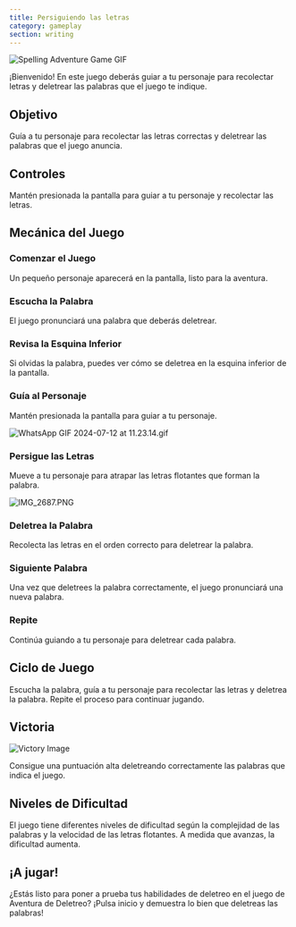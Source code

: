 ```yaml
---
title: Persiguiendo las letras
category: gameplay
section: writing
---
```

![Spelling Adventure Game GIF](https://help.studycat.com/hc/article_attachments/34964422592281)


¡Bienvenido! En este juego deberás guiar a tu personaje para recolectar letras y deletrear las palabras que el juego te indique.


## Objetivo


Guía a tu personaje para recolectar las letras correctas y deletrear las palabras que el juego anuncia.


## Controles


Mantén presionada la pantalla para guiar a tu personaje y recolectar las letras.


## Mecánica del Juego


### Comenzar el Juego


Un pequeño personaje aparecerá en la pantalla, listo para la aventura.


### Escucha la Palabra


El juego pronunciará una palabra que deberás deletrear.


### Revisa la Esquina Inferior


Si olvidas la palabra, puedes ver cómo se deletrea en la esquina inferior de la pantalla.


### Guía al Personaje


Mantén presionada la pantalla para guiar a tu personaje.


![WhatsApp GIF 2024-07-12 at 11.23.14.gif](https://help.studycat.com/hc/article_attachments/34964428229401)


### Persigue las Letras


Mueve a tu personaje para atrapar las letras flotantes que forman la palabra.


![IMG_2687.PNG](https://help.studycat.com/hc/article_attachments/34824459449625)


### Deletrea la Palabra


Recolecta las letras en el orden correcto para deletrear la palabra.


### Siguiente Palabra


Una vez que deletrees la palabra correctamente, el juego pronunciará una nueva palabra.


### Repite


Continúa guiando a tu personaje para deletrear cada palabra.


## Ciclo de Juego


Escucha la palabra, guía a tu personaje para recolectar las letras y deletrea la palabra. Repite el proceso para continuar jugando.


## Victoria


![Victory Image](https://help.studycat.com/hc/article_attachments/34964428232601)


Consigue una puntuación alta deletreando correctamente las palabras que indica el juego.


## Niveles de Dificultad


El juego tiene diferentes niveles de dificultad según la complejidad de las palabras y la velocidad de las letras flotantes. A medida que avanzas, la dificultad aumenta.


## ¡A jugar!


¿Estás listo para poner a prueba tus habilidades de deletreo en el juego de Aventura de Deletreo? ¡Pulsa inicio y demuestra lo bien que deletreas las palabras!